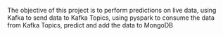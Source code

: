 The objective of this project is to perform predictions on live data, using Kafka to send data to Kafka Topics, using pyspark to consume the data from Kafka Topics, predict and add the data to MongoDB


